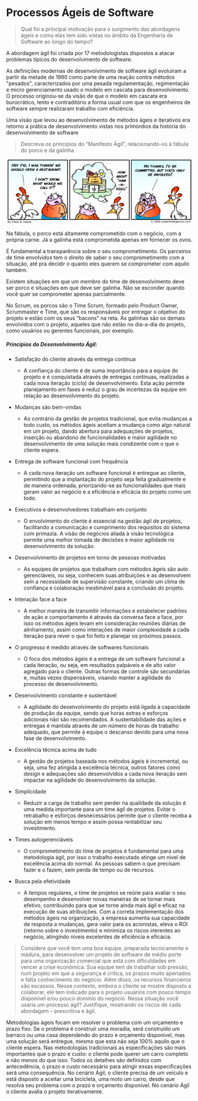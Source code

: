 # Processos Ágeis de Software

> Qual foi a principal motivação para o surgimento das abordagens ágeis e como elas tem sido vistas no âmbito da Engenharia de Software ao longo do tempo?

A abordagem ágil foi criada por 17 metodologistas dispostos a atacar problemas típicos do desenvolvimento de software.

As definições modernas de desenvolvimento de software ágil evoluíram a partir da metade de 1990 como parte de uma reação contra métodos "pesados", caracterizados por uma pesada regulamentação, regimentação e micro gerenciamento usado o modelo em cascata para desenvolvimento. O processo originou-se da visão de que o modelo em cascata era burocrático, lento e contraditório a forma usual com que os engenheiros de software sempre realizaram trabalho com eficiência.

Uma visão que levou ao desenvolvimento de métodos ágeis e iterativos era retorno a prática de desenvolvimento vistas nos primórdios da história do desenvolvimento de software

> Descreva os princípios do “Manifesto Ágil”, relacionando-os à fábula do porco e da galinha

![ham and eggs](ham_eggs.jpg)

Na fábula, o porco está altamente comprometido com o negócio, com a própria carne. Já a galinha está comprometida apenas em fornecer os ovos.

É fundamental a transparência sobre o seu comprometimento. Os parceiros de time envolvidos tem o direito de saber o seu comprometimento com a situação, até pra decidir o quanto eles querem se comprometer com aquilo também.

Existem situações em que um membro do time de desenvolvimento deve ser porco e situações em que deve ser galinha. Não se esconder quando você quer se comprometer apenas parcialmente.

No Scrum, os porcos são o Time Scrum, formado pelo Product Owner, Scrummaster e Time, que são os responsáveis por entregar o objetivo do projeto e estão com os seus “bacons” na reta. As galinhas são os demais envolvidos com o projeto, aqueles que não estão no dia-a-dia do projeto, como usuários ou gerentes funcionais, por exemplo.

##### Princípios do Desenvolvimento Ágil:

- Satisfação do cliente através da entrega contínua
    - A confiança do cliente é de suma importância para a equipe do projeto e é conquistada através de entregas contínuas, realizadas a cada nova iteração (ciclo) de desenvolvimento. Esta ação permite planejamento em fases e reduz o grau de incertezas da equipe em relação ao desenvolvimento do projeto.

- Mudanças são bem-vindas
    - Ao contrário da gestão de projetos tradicional, que evita mudanças a todo custo, os métodos ágeis aceitam a mudança como algo natural em um projeto, dando abertura para adequações de projetos, inserção ou abandono de funcionalidades e maior agilidade no desenvolvimento de uma solução mais condizente com o que o cliente espera.

- Entrega de software funcional com frequência
    - A cada nova iteração um software funcional é entregue ao cliente, permitindo que a implantação do projeto seja feita gradualmente e de maneira ordenada, priorizando-se as funcionalidades que mais geram valor ao negócio e a eficiência e eficácia do projeto como um todo.

- Executivos e desenvolvedores trabalham em conjunto
    - O envolvimento do cliente é essencial na gestão ágil de projetos, facilitando a comunicação e cumprimento dos requisitos do sistema com primazia. A visão de negócios aliada à visão tecnológica permite uma melhor tomada de decisões e maior agilidade no desenvolvimento da solução.

- Desenvolvimento de projetos em torno de pessoas motivadas
    - As equipes de projetos que trabalham com métodos ágeis são auto gerenciáveis, ou seja, conhecem suas atribuições e as desenvolvem sem a necessidade de supervisão constante, criando um clima de confiança e colaboração inestimável para a conclusão do projeto.

- Interação face a face
    - A melhor maneira de transmitir informações e estabelecer padrões de ação e comportamento é através da conversa face a face, por isso os métodos ágeis levam em consideração reuniões diárias de alinhamento, assim como interações de maior complexidade a cada iteração para rever o que foi feito e planejar os próximos passos.

- O progresso é medido através de softwares funcionais
    - O foco dos métodos ágeis é a entrega de um software funcional a cada iteração, ou seja, em resultados palpáveis e de alto valor agregado para o cliente. Outras formas de controle são secundárias e, muitas vezes dispensáveis, visando manter a agilidade do processo de desenvolvimento.

- Desenvolvimento constante e sustentável
    - A agilidade do desenvolvimento do projeto está ligada à capacidade de produção da equipe, sendo que horas extras e esforços adicionais não são recomendados. A sustentabilidade das ações e entregas é mantida através de um número de horas de trabalho adequado, que permite à equipe o descanso devido para uma nova fase de desenvolvimento.

- Excelência técnica acima de tudo
    - A gestão de projetos baseada nos métodos ágeis é incremental, ou seja, uma fez atingida a excelência técnica, outros fatores como design e adequações são desenvolvidos a cada nova iteração sem impactar na agilidade do desenvolvimento da solução.

- Simplicidade 
    - Reduzir a carga de trabalho sem perder na qualidade da solução é uma medida importante para um time ágil de projetos. Evitar o retrabalho e esforços desnecessários permite que o cliente receba a solução em menos tempo e assim possa rentabilizar seu investimento.

- Times autogerenciáveis
    - O comprometimento do time de projetos é fundamental para uma metodologia ágil, por isso o trabalho executado atinge um nível de excelência acima do normal. As pessoas sabem o que precisam fazer e o fazem, sem perda de tempo ou de recursos.

- Busca pela efetividade
    - A tempos regulares, o time de projetos se reúne para avaliar o seu desempenho e desenvolver novas maneiras de se tornar mais efetivo, contribuindo para que se torne ainda mais ágil e eficaz na execução de suas atribuições. Com a correta implementação dos métodos ágeis na organização, a empresa aumenta sua capacidade de resposta a mudanças, gera valor para os acionistas, eleva o ROI (retorno sobre o investimento) e minimiza os riscos inerentes ao negócio, atingindo níveis excelentes de eficiência e eficácia.

> Considere que você tem uma boa equipe, preparada tecnicamente e madura, para desenvolver um projeto de software de médio porte para uma organização comercial que está com dificuldades em vencer a crise econômica. Sua equipe tem de trabalhar sob pressão, num projeto em que a segurança é crítica, os prazos muito apertados e falta conhecimento do negócio. Além disso, os recursos financeiros são escassos. Nesse contexto, embora o cliente se mostre disposto a colaborar, ele tem indicado para o projeto usuários com pouco tempo disponível e/ou pouco domínio do negócio. Nessa situação você usaria um processo ágil? Justifique, mostrando os riscos de cada abordagem – prescritiva e ágil.

Metodologias ágeis focam em resolver o problema com um orçamento e prazo fixo. Se o problema é construir uma moradia, será construído um barraco ou uma casa dependendo do prazo e orçamento disponível, mas uma solução será entregue, mesmo que esta não seja 100% aquilo que o cliente espera.  Nas metodologias tradicionais as especificações são mais importantes que o prazo e custo: o cliente pode querer um carro completo e não menos do que isso. Todos os detalhes são definidos com antecedência, o prazo e custo necessário para atingir essas especificações será uma consequência. No cenário Ágil, o cliente precisa de um veículo e está disposto a aceitar uma bicicleta, uma moto um carro, desde que resolva seu problema com o prazo e orçamento disponível. No cenário Ágil o cliente avalia o projeto iterativamente.







